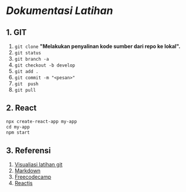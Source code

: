 # _Dokumentasi Latihan_

## 1. GIT

1. `git clone` **"Melakukan penyalinan kode sumber dari repo ke lokal".**
2. `git status`
3. `git branch -a`
4. `git checkout -b develop`
5. `git add .`
6. `git commit -m "<pesan>"`
7. `git  push`
8. `git pull`

## 2. React

```markdown
npx create-react-app my-app
cd my-app
npm start
```
## 3. Referensi

1. [Visualiasi latihan git](https://learngitbranching.js.org/)
2. [Markdown](https://guides.github.com/features/mastering-markdown/)
3. [Freecodecamp](https://www.freecodecamp.org/)
4. [Reactjs](https://reactjs.org/docs/create-a-new-react-app.html)
